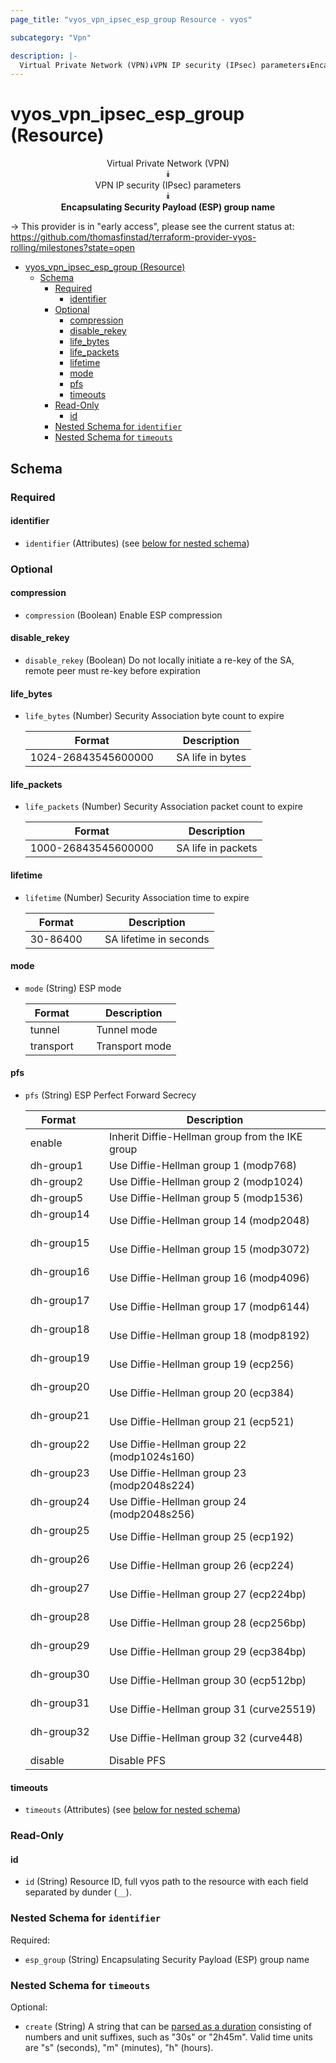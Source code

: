 ```yaml
---
page_title: "vyos_vpn_ipsec_esp_group Resource - vyos"

subcategory: "Vpn"

description: |-
  Virtual Private Network (VPN)⯯VPN IP security (IPsec) parameters⯯Encapsulating Security Payload (ESP) group name
---
```


# vyos_vpn_ipsec_esp_group (Resource)
<center>

Virtual Private Network (VPN)  
⯯  
VPN IP security (IPsec) parameters  
⯯  
**Encapsulating Security Payload (ESP) group name**


</center>

-> This provider is in "early access", please see the current status at: https://github.com/thomasfinstad/terraform-provider-vyos-rolling/milestones?state=open

<!--TOC-->

- [vyos_vpn_ipsec_esp_group (Resource)](#vyos_vpn_ipsec_esp_group-resource)
  - [Schema](#schema)
    - [Required](#required)
      - [identifier](#identifier)
    - [Optional](#optional)
      - [compression](#compression)
      - [disable_rekey](#disable_rekey)
      - [life_bytes](#life_bytes)
      - [life_packets](#life_packets)
      - [lifetime](#lifetime)
      - [mode](#mode)
      - [pfs](#pfs)
      - [timeouts](#timeouts)
    - [Read-Only](#read-only)
      - [id](#id)
    - [Nested Schema for `identifier`](#nested-schema-for-identifier)
    - [Nested Schema for `timeouts`](#nested-schema-for-timeouts)

<!--TOC-->

<!-- schema generated by tfplugindocs -->
## Schema

### Required

#### identifier
- `identifier` (Attributes) (see [below for nested schema](#nestedatt--identifier))

### Optional

#### compression
- `compression` (Boolean) Enable ESP compression
#### disable_rekey
- `disable_rekey` (Boolean) Do not locally initiate a re-key of the SA, remote peer must re-key before expiration
#### life_bytes
- `life_bytes` (Number) Security Association byte count to expire

    |  Format               &emsp;|  Description       |
    |-----------------------|--------------------|
    |  1024-26843545600000  &emsp;|  SA life in bytes  |
#### life_packets
- `life_packets` (Number) Security Association packet count to expire

    |  Format               &emsp;|  Description         |
    |-----------------------|----------------------|
    |  1000-26843545600000  &emsp;|  SA life in packets  |
#### lifetime
- `lifetime` (Number) Security Association time to expire

    |  Format    &emsp;|  Description             |
    |------------|--------------------------|
    |  30-86400  &emsp;|  SA lifetime in seconds  |
#### mode
- `mode` (String) ESP mode

    |  Format     &emsp;|  Description     |
    |-------------|------------------|
    |  tunnel     &emsp;|  Tunnel mode     |
    |  transport  &emsp;|  Transport mode  |
#### pfs
- `pfs` (String) ESP Perfect Forward Secrecy

    |  Format      &emsp;|  Description                                      |
    |--------------|---------------------------------------------------|
    |  enable      &emsp;|  Inherit Diffie-Hellman group from the IKE group  |
    |  dh-group1   &emsp;|  Use Diffie-Hellman group 1 (modp768)             |
    |  dh-group2   &emsp;|  Use Diffie-Hellman group 2 (modp1024)            |
    |  dh-group5   &emsp;|  Use Diffie-Hellman group 5 (modp1536)            |
    |  dh-group14  &emsp;|  Use Diffie-Hellman group 14 (modp2048)           |
    |  dh-group15  &emsp;|  Use Diffie-Hellman group 15 (modp3072)           |
    |  dh-group16  &emsp;|  Use Diffie-Hellman group 16 (modp4096)           |
    |  dh-group17  &emsp;|  Use Diffie-Hellman group 17 (modp6144)           |
    |  dh-group18  &emsp;|  Use Diffie-Hellman group 18 (modp8192)           |
    |  dh-group19  &emsp;|  Use Diffie-Hellman group 19 (ecp256)             |
    |  dh-group20  &emsp;|  Use Diffie-Hellman group 20 (ecp384)             |
    |  dh-group21  &emsp;|  Use Diffie-Hellman group 21 (ecp521)             |
    |  dh-group22  &emsp;|  Use Diffie-Hellman group 22 (modp1024s160)       |
    |  dh-group23  &emsp;|  Use Diffie-Hellman group 23 (modp2048s224)       |
    |  dh-group24  &emsp;|  Use Diffie-Hellman group 24 (modp2048s256)       |
    |  dh-group25  &emsp;|  Use Diffie-Hellman group 25 (ecp192)             |
    |  dh-group26  &emsp;|  Use Diffie-Hellman group 26 (ecp224)             |
    |  dh-group27  &emsp;|  Use Diffie-Hellman group 27 (ecp224bp)           |
    |  dh-group28  &emsp;|  Use Diffie-Hellman group 28 (ecp256bp)           |
    |  dh-group29  &emsp;|  Use Diffie-Hellman group 29 (ecp384bp)           |
    |  dh-group30  &emsp;|  Use Diffie-Hellman group 30 (ecp512bp)           |
    |  dh-group31  &emsp;|  Use Diffie-Hellman group 31 (curve25519)         |
    |  dh-group32  &emsp;|  Use Diffie-Hellman group 32 (curve448)           |
    |  disable     &emsp;|  Disable PFS                                      |
#### timeouts
- `timeouts` (Attributes) (see [below for nested schema](#nestedatt--timeouts))

### Read-Only

#### id
- `id` (String) Resource ID, full vyos path to the resource with each field separated by dunder (`__`).

<a id="nestedatt--identifier"></a>
### Nested Schema for `identifier`

Required:

- `esp_group` (String) Encapsulating Security Payload (ESP) group name


<a id="nestedatt--timeouts"></a>
### Nested Schema for `timeouts`

Optional:

- `create` (String) A string that can be [parsed as a duration](https://pkg.go.dev/time#ParseDuration) consisting of numbers and unit suffixes, such as &#34;30s&#34; or &#34;2h45m&#34;. Valid time units are &#34;s&#34; (seconds), &#34;m&#34; (minutes), &#34;h&#34; (hours).
